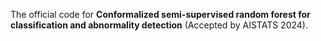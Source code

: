The official code for **Conformalized semi-supervised random forest for classification  and abnormality detection** (Accepted by AISTATS 2024).
